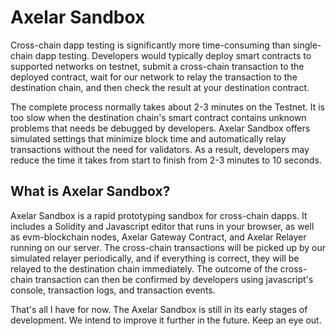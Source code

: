 # Axelar Sandbox

Cross-chain dapp testing is significantly more time-consuming than single-chain dapp testing. Developers would typically deploy smart contracts to supported networks on testnet, submit a cross-chain transaction to the deployed contract, wait for our network to relay the transaction to the destination chain, and then check the result at your destination contract.

The complete process normally takes about 2-3 minutes on the Testnet. It is too slow when the destination chain's smart contract contains unknown problems that needs be debugged by developers. Axelar Sandbox offers simulated settings that minimize block time and automatically relay transactions without the need for validators. As a result, developers may reduce the time it takes from start to finish from 2-3 minutes to 10 seconds.

## What is Axelar Sandbox?

Axelar Sandbox is a rapid prototyping sandbox for cross-chain dapps. It includes a Solidity and Javascript editor that runs in your browser, as well as evm-blockchain nodes, Axelar Gateway Contract, and Axelar Relayer running on our server. The cross-chain transactions will be picked up by our simulated relayer periodically, and if everything is correct, they will be relayed to the destination chain immediately. The outcome of the cross-chain transaction can then be confirmed by developers using javascript's console, transaction logs, and transaction events.

That's all I have for now. The Axelar Sandbox is still in its early stages of development. We intend to improve it further in the future. Keep an eye out.
